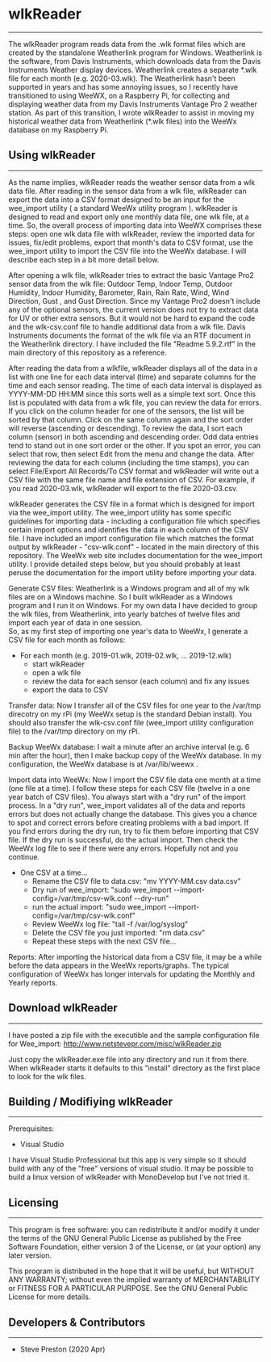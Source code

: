 # wlkReader
----------------------------
The wlkReader program reads data from the .wlk format files which are created by the standalone Weatherlink program for Windows. Weatherlink is the software, from Davis Instruments, which downloads data from the Davis Instruments Weather display devices.  Weatherlink creates a separate \*.wlk file for each month (e.g. 2020-03.wlk).  The Weatherlink hasn't been supported in years and has some annoying issues, so I recently have transitioned to using WeeWX, on a Raspberry Pi, for collecting and displaying weather data from my Davis Instruments Vantage Pro 2 weather station.  As part of this transition, I wrote wlkReader to assist in moving my historical weather data from Weatherlink (\*.wlk files) into the WeeWx database on my Raspberry Pi.

## Using wlkReader
------------------
As the name implies, wlkReader reads the weather sensor data from a wlk data file.  After reading in the sensor data from a wlk file, wlkReader can export the data into a CSV format designed to be an input for the wee_import utility ( a standard WeeWx utility program ).  wlkReader is designed to read and export only one monthly data file, one wlk file, at a time.  So, the overall process of importing data into WeeWX comprises these steps: open one wlk data file with wlkReader, review the imported data for issues, fix/edit problems, export that month's data to CSV format, use the wee_import utility to import the CSV file into the WeeWx database.  I will describe each step in a bit more detail below.

After opening a wlk file, wlkReader tries to extract the basic Vantage Pro2 sensor data from the wlk file: Outdoor Temp, Indoor Temp, Outdoor Humidity, Indoor Humidity, Barometer, Rain, Rain Rate, Wind, Wind Direction, Gust , and Gust Direction.  Since my Vantage Pro2 doesn't include any of the optional sensors, the current version does not try to extract data for UV or other extra sensors.  But it would not be hard to expand the code and the wlk-csv.conf file to handle additional data from a wlk file.  Davis Instruments documents the format of the wlk file via an RTF document in the Weatherlink directory.  I have included the file "Readme 5.9.2.rtf" in the main directory of this repository as a reference.

After reading the data from a wlkfile, wlkReader displays all of the data in a list with one line for each data interval (time) and separate columns for the time and each sensor reading.  The time of each data interval is displayed as YYYY-MM-DD HH:MM since this sorts well as a simple text sort. Once this list is populated with data from a wlk file, you can review the data for errors.  If you click on the column header for one of the sensors, the list will be sorted by that column.  Click on the same column again and the sort order will reverse (ascending or descending).  To review the data, I sort each column (sensor) in both ascending and descending order.  Odd data entries tend to stand out in one sort order or the other.  If you spot an error, you can select that row, then select Edit from the menu and change the data.  After reviewing the data for each column (including the time stamps), you can select File/Export All Records/To CSV format and wlkReader will write out a CSV file with the same file name and file extension of CSV.  For example, if you read 2020-03.wlk, wlkReader will export to the file 2020-03.csv.  

wlkReader generates the CSV file in a format which is designed for import via the wee_import utility.  The wee_import utility has some specific guidelines for importing data - including a configuration file which specifies certain import options and identifies the data in each column of the CSV file.  I have included an import configuration file which matches the format output by wlkReader - "csv-wlk.conf" - located in the main directory of this repository.  The WeeWx web site includes documentation for the wee_import utility.  I provide detailed steps below, but you should probably at least peruse the documentation for the import utility before importing your data. 

Generate CSV files:
Weatherlink is a Windows program and all of my wlk files are on a Windows machine.  So I built wlkReader as a Windows program and I run it on Windows.
For my own data I have decided to group the wlk files, from Weatherlink, into yearly batches of twelve files and import each year of data in one session.  
So, as my first step of importing one year's data to WeeWx, I generate a CSV file for each month as follows:
* For each month (e.g. 2019-01.wlk, 2019-02.wlk, ... 2019-12.wlk)
    * start wlkReader
    * open a wlk file
    * review the data for each sensor (each column) and fix any issues
    * export the data to CSV

Transfer data:
Now I transfer all of the CSV files for one year to the /var/tmp direcotry on my rPi (my WeeWx setup is the standard Debian install).  You should also transfer the wlk-csv.conf file (wee_import utility configuration file) to the /var/tmp directory on my rPi.

Backup WeeWx database:
I wait a minute after an archive interval (e.g. 6 min after the hour), then I make backup copy of the WeeWx database.  In my configuration, the WeeWx database is at /var/lib/weewx .

Import data into WeeWx:
Now I import the CSV file data one month at a time (one file at a time).  I follow these steps for each CSV file (twelve in a one year batch of CSV files).  You always start with a "dry run" of the import process.  In a "dry run", wee_import validates all of the data and reports errors but does not actually change the database.  This gives you a chance to spot and correct errors before creating problems with a bad import.  If you find errors during the dry run, try to fix them before importing that CSV file.  If the dry run is successful, do the actual import.  Then check the WeeWx log file to see if there were any errors.  Hopefully not and you continue.
* One CSV at a time…
    * Rename the CSV file to data.csv: "mv YYYY-MM.csv data.csv"
    * Dry run of wee_import: "sudo wee_import --import-config=/var/tmp/csv-wlk.conf --dry-run"
    * run the actual import: "sudo wee_import --import-config=/var/tmp/csv-wlk.conf"
    * Review WeeWx log file: "tail -f /var/log/syslog"
    * Delete the CSV file you just imported: "rm data.csv"
	* Repeat these steps with the next CSV file...
    
Reports:
After importing the historical data from a CSV file, it may be a while before the data appears in the WeeWx reports/graphs.  The typical configuration of WeeWx has longer intervals for updating the Monthly and Yearly reports.  

## Download wlkReader
---------------------------------
I have posted a zip file with the executible and the sample configuration file for Wee_import:
http://www.netstevepr.com/misc/wlkReader.zip

Just copy the wlkReader.exe file into any directory and run it from there.  When wlkReader starts it defaults to this "install" directory as the first place to look for the wlk files.

## Building / Modifiying wlkReader
---------------------------------
Prerequisites:
- Visual Studio

I have Visual Studio Professional but this app is very simple so it should build with any of the "free" versions of visual studio.  It may be possible to build a linux version of wlkReader with MonoDevelop but I've not tried it.


## Licensing
------------
 This program is free software: you can redistribute it and/or modify it under the terms of the GNU General Public License as published by the Free Software Foundation, either version 3 of the License, or (at your option) any later version.

 This program is distributed in the hope that it will be useful, but WITHOUT ANY WARRANTY; without even the implied warranty of MERCHANTABILITY or FITNESS FOR A PARTICULAR PURPOSE.  See the GNU General Public License for more details.


## Developers & Contributors
----------------------------
- Steve Preston (2020 Apr)




